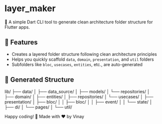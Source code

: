 # layer_maker

🧱 A simple Dart CLI tool to generate clean architecture folder structure for Flutter apps.

## 🚀 Features

- Creates a layered folder structure following clean architecture principles
- Helps you quickly scaffold `data`, `domain`, `presentation`, and `util` folders
- Subfolders like `bloc`, `usecases`, `entities`, etc., are auto-generated

## 📁 Generated Structure

lib/
├── data/
│ ├── data_source/
│ ├── models/
│ └── repositories/
│
├── domain/
│ ├── entities/
│ ├── repositories/
│ └── usecases/
│
├── presentation/
│ ├── bloc/
│ │ ├── bloc/
│ │ ├── event/
│ │ └── state/
│ ├── di/
│ └── pages/
│
└── util/

Happy coding! 💙
Made with ❤️ by Vinay
